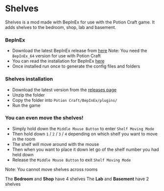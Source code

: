 # Shelves
Shelves is a mod made with BepInEx for use with the Potion Craft game. It adds shelves to the bedroom, shop, lab and basement.

### BepInEx
- Download the latest BepInEx release from [here](https://github.com/BepInEx/BepInEx/releases)
Note: You need the `BepInEx_64` version for use with Potion Craft
- You can read the installation for BepInEx [here](https://docs.bepinex.dev/articles/user_guide/installation/index.html)
- Once installed run once to generate the config files and folders

### Shelves installation
- Download the latest version from the [releases page](https://github.com/MattDeDuck/Shelves/releases)
- Unzip the folder
- Copy the folder into `Potion Craft/BepInEx/plugins/`
- Run the game

### You can even move the shelves!
- Simply hold down the `Middle Mouse Button` to enter `Shelf Moving Mode`
- Then hold down `1` / `2` / `3` / `4` depending on which shelf you want to move in the room
- The shelf will move around with the mouse
- Then when you want to place it down let go of the shelf number you had held down
- Release the `Middle Mouse Button` to exit `Shelf Moving Mode`

Note: You cannot move shelves across rooms

The **Bedroom** and **Shop** have 4 shelves
The **Lab** and **Basement** have 2 shelves